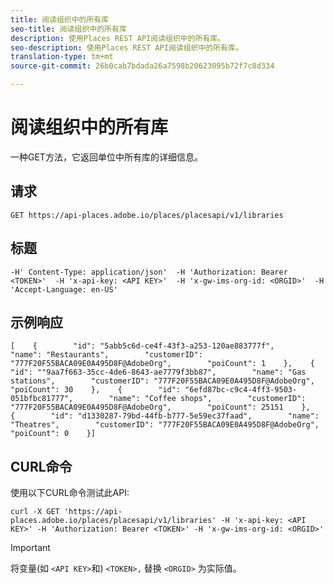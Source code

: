 ```yaml
---
title: 阅读组织中的所有库
seo-title: 阅读组织中的所有库
description: 使用Places REST API阅读组织中的所有库。
seo-description: 使用Places REST API阅读组织中的所有库。
translation-type: tm+mt
source-git-commit: 26b0cab7bdada26a7598b20623095b72f7c8d334

---
```



# 阅读组织中的所有库

一种GET方法，它返回单位中所有库的详细信息。

## 请求

```text
GET https://api-places.adobe.io/places/placesapi/v1/libraries
```

## 标题

```text
-H' Content-Type: application/json'  -H 'Authorization: Bearer <TOKEN>'  -H 'x-api-key: <API KEY>'  -H 'x-gw-ims-org-id: <ORGID>'  -H 'Accept-Language: en-US'
```

## 示例响应

```text
[    {        "id": "5abb5c6d-ce4f-43f3-a253-120ae883777f",        "name": "Restaurants",        "customerID": "777F20F55BACA09E0A495D8F@AdobeOrg",        "poiCount": 1    },    {        "id": ""9aa7f663-35cc-4de6-8643-ae7779f3bb87",        "name": "Gas stations",        "customerID": "777F20F55BACA09E0A495D8F@AdobeOrg",        "poiCount": 30    },    {        "id": "6efd87bc-c9c4-4ff3-9503-051bfbc81777",        "name": "Coffee shops",        "customerID": "777F20F55BACA09E0A495D8F@AdobeOrg",        "poiCount": 25151    },    {        "id": "d1330287-79bd-44fb-b777-5e59ec37faad",        "name": "Theatres",        "customerID": "777F20F55BACA09E0A495D8F@AdobeOrg",        "poiCount": 0    }]
```

## CURL命令

使用以下CURL命令测试此API:

```text
curl -X GET 'https://api-places.adobe.io/places/placesapi/v1/libraries' -H 'x-api-key: <API KEY>' -H 'Authorization: Bearer <TOKEN>' -H 'x-gw-ims-org-id: <ORGID>'
```

>[!IMPORTANT]
>
>将变量(如 `<API KEY>`和) `<TOKEN>,` 替换 `<ORGID>` 为实际值。
